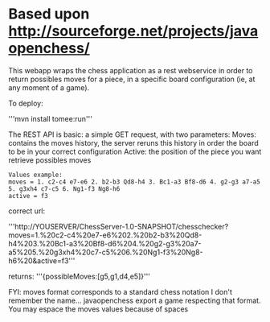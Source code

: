 # Based upon http://sourceforge.net/projects/javaopenchess/

This webapp wraps the chess application as a rest webservice in order to return  possibles moves for a piece, in a specific board configuration (ie, at any moment of a game).

To deploy: 

'''mvn install tomee:run'''

The REST API is basic: a simple GET request, with two parameters:
Moves: contains the moves history, the server reruns this history in order the board to be in your correct configuration
Active: the position of the piece you want retrieve possibles moves 

```http://YOUSERVER/ChessServer-1.0-SNAPSHOT/chesschecker?moves=XXXXXXXctive=YY
Values example: 
moves = 1. c2-c4 e7-e6 2. b2-b3 Qd8-h4 3. Bc1-a3 Bf8-d6 4. g2-g3 a7-a5 5. g3xh4 c7-c5 6. Ng1-f3 Ng8-h6
active = f3
```
correct url:

'''http://YOUSERVER/ChessServer-1.0-SNAPSHOT/chesschecker?moves=1.%20c2-c4%20e7-e6%202.%20b2-b3%20Qd8-h4%203.%20Bc1-a3%20Bf8-d6%204.%20g2-g3%20a7-a5%205.%20g3xh4%20c7-c5%206.%20Ng1-f3%20Ng8-h6%20&active=f3'''

returns: '''{possibleMoves:[g5,g1,d4,e5]}'''


FYI: moves format corresponds to a standard chess notation I don't remember the name... javaopenchess export a game respecting that format. You may espace the moves values because of spaces

